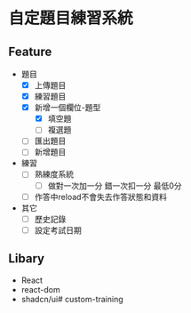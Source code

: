 # 自定題目練習系統

## Feature
- 題目
  - [x] 上傳題目
  - [x] 練習題目
  - [x] 新增一個欄位-題型
    - [x] 填空題
    - [ ] 複選題
  - [ ] 匯出題目
  - [ ] 新增題目
- 練習
  - [ ] 熟練度系統
    - [ ] 做對一次加一分 錯一次扣一分 最低0分
  - [ ] 作答中reload不會失去作答狀態和資料
- 其它
  - [ ] 歷史記錄
  - [ ] 設定考試日期

## Libary

- React
- react-dom
- shadcn/ui# custom-training
